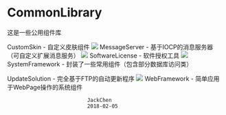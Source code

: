 # CommonLibrary
这是一些公用组件库

CustomSkin - 自定义皮肤组件
![](https://github.com/chen365409389/CommonLibrary/blob/master/Img/CS.png)
MessageServer - 基于IOCP的消息服务器（可自定义扩展消息服务）
![](https://github.com/chen365409389/CommonLibrary/blob/master/Img/MS.png)
SoftwareLicense - 软件授权工具
![](https://github.com/chen365409389/CommonLibrary/blob/master/Img/REG.png)
SystemFramework - 封装了一些常用组件（包含部分数据库访问类）

UpdateSolution - 完全基于FTP的自动更新程序
![](https://github.com/chen365409389/CommonLibrary/blob/master/Img/AU.png)
WebFramework - 简单应用于WebPage操作的系统组件

                              JackChen
                              2018-02-05
